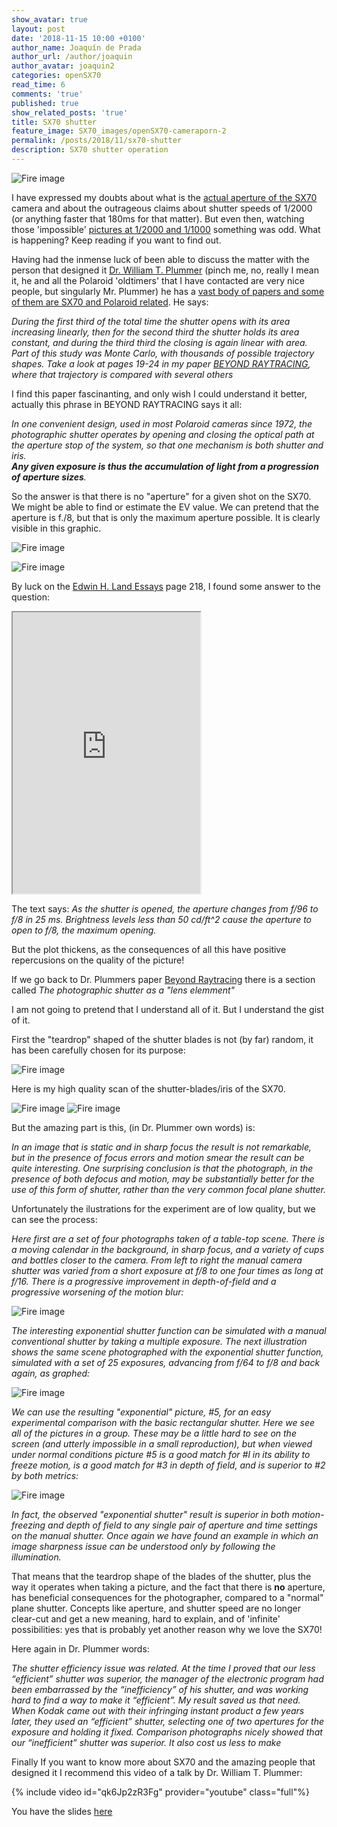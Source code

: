 ```yaml
---
show_avatar: true
layout: post
date: '2018-11-15 10:00 +0100'
author_name: Joaquín de Prada
author_url: /author/joaquin
author_avatar: joaquin2
categories: openSX70
read_time: 6
comments: 'true'
published: true
show_related_posts: 'true'
title: SX70 shutter
feature_image: SX70_images/openSX70-cameraporn-2
permalink: /posts/2018/11/sx70-shutter
description: SX70 shutter operation
---
```

![Fire image]({{site.url}}/{{site.baseurl}}img/2018/11/sx70-shutter.jpg)

I have expressed my doubts about what is the [actual aperture of the SX70](https://opensx70.com/posts/2018/02/aperture-questions) camera and about the outrageous claims about shutter speeds of 1/2000 (or anything faster that 180ms for that matter). But even then, watching those 'impossible' [pictures at 1/2000 and 1/1000](https://mint-camera.com/en/shop/cameras/SLR670-S/) something was odd. What is happening? Keep reading if you want to find out.


Having had the inmense luck of been able to discuss the matter with the person that designed it [Dr. William T. Plummer](http://www.wtpoptics.com/about.html) (pinch me, no, really I mean it, he and all the Polaroid 'oldtimers' that I have contacted are very nice people, but singularly Mr. Plummer) he has a [vast body of papers and some of them are SX70 and Polaroid related](http://www.wtpoptics.com/Publications.html). He says:
 
*During the first third of the total time the shutter opens with its area increasing linearly, then for the second third the shutter holds its area constant, and during the third third the closing is again linear with area.  
Part of this study was Monte Carlo, with thousands of possible trajectory shapes. 
Take a look at pages 19-24 in my paper [BEYOND RAYTRACING](http://www.wtpoptics.com/BRdocB.html), where that trajectory is compared with several others*

I find this paper fascinanting, and only wish I could understand it better, actually this phrase in BEYOND RAYTRACING says it all:
 
*In one  convenient  design,  used  in  most  Polaroid  cameras  since  1972, the  photographic shutter  operates  by opening  and  closing  the  optical  path  at  the  aperture  stop  of  the  system, so  that one  mechanism  is  both  shutter  and  iris.  
**Any  given  exposure  is  thus  the  accumulation of  light  from  a  progression  of  aperture  sizes**.*

So the answer is that there is no "aperture" for a given shot on the SX70. We might be able to find or estimate the EV value. 
We can pretend that the aperture is f./8, but that is only the maximum aperture possible. It is clearly visible in this graphic.

![Fire image]({{site.url}}/{{site.baseurl}}img/2018/11/aperture-graphic.jpg)

![Fire image]({{site.url}}/{{site.baseurl}}img/2018/11/aperture-graphic-2.jpg)

By luck on the [Edwin H. Land Essays](https://www.amazon.com/Edwin-H-Lands-Essays-Set/dp/0892081708) page 218, I found some answer to the question:

<iframe width="300" height="450" seamless frameborder="1" scrolling="no" src="https://docs.google.com/spreadsheets/d/e/2PACX-1vR82r-x3V8fp_KCG6gMv4w9W4Ch-rTaob4vjjB37DVpfxZZZeDEYXwKnu9pB6hECCGagqS7ydzP-8-H/pubhtml?gid=966093302&amp;single=true&amp;widget=true&amp;headers=false"></iframe>

The text says: *As the shutter is opened, the aperture changes from f/96 to f/8 in 25 ms. Brightness levels less than 50 cd/ft^2 cause the aperture to open to f/8, the maximum opening.*

But the plot thickens, as the consequences of all this have positive repercusions on the quality of the picture!

If we go back to Dr. Plummers paper [Beyond Raytracing](http://www.wtpoptics.com/BRdocB.html) there is a section called *The photographic shutter as a
 "lens elemment"*

I am not going to pretend that I understand all of it. But I understand the gist of it.

First the "teardrop" shaped of the shutter blades is not (by far) random, it has been carefully chosen for its purpose:

![Fire image]({{site.url}}/{{site.baseurl}}img/2018/11/shutter-shapes.jpg)

Here is my high quality scan of the shutter-blades/iris of the SX70.

![Fire image]({{site.url}}/{{site.baseurl}}img/2018/11/20181019_SX70_shutter-blades-1HC.jpg)
![Fire image]({{site.url}}/{{site.baseurl}}img/2018/11/20181019_SX70_shutter-blades-2HC.jpg)

But the amazing part is this, (in Dr. Plummer own words) is:

*In an image that is static and in sharp focus the result is not remarkable, but in the presence of focus errors and motion smear the result can be quite interesting.
 One surprising conclusion is that the photograph, in the presence of both defocus and motion, may be substantially better for the use of this form of shutter, rather than the very common focal plane shutter.*

Unfortunately the ilustrations for the experiment are of low quality, but we can see the process:

*Here first are a set of four photographs taken of a table-top scene. 
There is a moving calendar in the background, in sharp focus, and a variety of cups and bottles closer to the camera. 
From left to right the manual camera shutter was varied from a short exposure at f/8 to one four times as long at f/16. 
There is a progressive improvement in depth-of-field and a progressive worsening of the motion blur:*

![Fire image]({{site.url}}/{{site.baseurl}}img/2018/11/light-vs-time-1.jpg)

*The interesting exponential shutter function can be simulated with a manual conventional shutter by taking a multiple exposure. 
The next illustration shows the same scene photographed with the exponential shutter function, simulated with a set of 25 exposures, advancing from f/64 to f/8 and back again, as graphed:*

![Fire image]({{site.url}}/{{site.baseurl}}img/2018/11/light-vs-time2.jpg)

*We can use the resulting "exponential" picture, #5, for an easy experimental comparison with the basic rectangular shutter. Here we see all of the pictures in a group. 
These may be a little hard to see on the screen (and utterly impossible in a small reproduction), 
but when viewed under normal conditions picture #5 is a good match for #l in its ability to freeze motion, is a good match for #3 in depth of field,
 and is superior to #2 by both metrics:*

![Fire image]({{site.url}}/{{site.baseurl}}img/2018/11/light-vs-time-3.jpg)

*In fact, the observed "exponential shutter" result is superior in both motion-freezing and depth of field to any single pair of aperture and time
 settings on the manual shutter. 
Once again we have found an example in which an image sharpness issue can be understood only by following the illumination.*

That means that the teardrop shape of the blades of the shutter, plus the way it operates when taking a picture, and the fact that there is **no** aperture, has beneficial consequences for the photographer, compared to a "normal" plane shutter. Concepts like aperture, and shutter speed are no longer clear-cut and get a new meaning, hard to explain, and of 'infinite' possibilities: yes that is probably yet another reason why we love the SX70!

Here again in Dr. Plummer words:

*The shutter efficiency issue was related.  At the time I proved that our less “efficient” shutter was superior, the manager of the electronic program had been embarrassed by the “inefficiency” of his shutter, and was working hard to find a way to make it “efficient”.  My result saved us that need.  When Kodak came out with their infringing instant product a few years later, they used an “efficient” shutter, selecting one of two apertures for the exposure and holding it fixed. Comparison photographs nicely showed that our “inefficient” shutter was superior.  It also cost us less to make*

Finally If you want to know more about SX70 and the amazing people that designed it I recommend this video of a talk by Dr. William T. Plummer:
 
{% include video id="qk6Jp2zR3Fg" provider="youtube" class="full"%}
 
You have the slides [here](http://www.wtpoptics.com/ASPEslides/ASPEthumbs/ASPEthumb.html)
